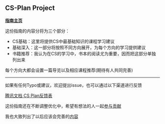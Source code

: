 ## CS-Plan Project
[**指南主页**](https://cs-plan.com)

这份指南的内容分将为三个部分：

- CS基础：这里将提供CS中最基础知识的课程学习建议
- 基础深入：这一部分将按照不同方向展开，为每个方向的学习提供建议
- 书籍推荐：我认为在CS的学习中，书本的阅读尤为重要，因而把这部分单独列出来

每个方向大都会设置一篇导览以及相应课程推荐(期待有人共同完善)

---

如果有任何Typo或建议，欢迎提出issue，也可以通过以下渠道进行反馈

[腾讯文档 CS Plan反馈表](https://docs.qq.com/form/page/DWWZCYU1EY3NQV2Z2)

这份指南还在不断调整优化中，希望有想法的人一起[参与贡献](docs/贡献方式及要求.md)

我也大致列出了以后应该会完善的[内容](docs/todo.md)
